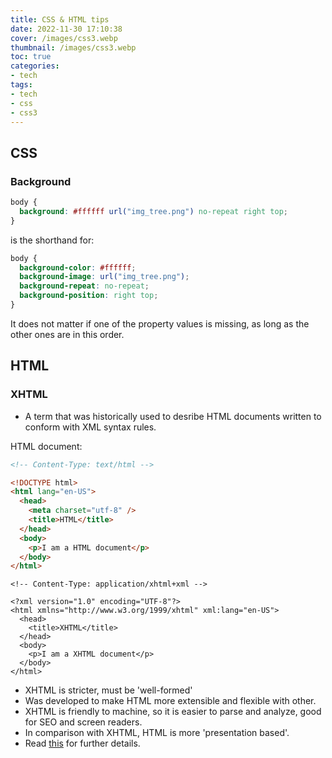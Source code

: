 ```yaml
---
title: CSS & HTML tips
date: 2022-11-30 17:10:38
cover: /images/css3.webp
thumbnail: /images/css3.webp
toc: true
categories:
- tech
tags:
- tech
- css
- css3
---
```


## CSS

### Background

``` css
body {
  background: #ffffff url("img_tree.png") no-repeat right top;
}
```

<!--more-->

is the shorthand for:

``` css
body {
  background-color: #ffffff;
  background-image: url("img_tree.png");
  background-repeat: no-repeat;
  background-position: right top;
}
```

It does not matter if one of the property values is missing, as long as the other ones are in this order. 

## HTML

### XHTML

- A term that was historically used to desribe HTML documents written to conform with XML syntax rules.

HTML document:

``` html
<!-- Content-Type: text/html -->

<!DOCTYPE html>
<html lang="en-US">
  <head>
    <meta charset="utf-8" />
    <title>HTML</title>
  </head>
  <body>
    <p>I am a HTML document</p>
  </body>
</html>
```

``` xhtml
<!-- Content-Type: application/xhtml+xml -->

<?xml version="1.0" encoding="UTF-8"?>
<html xmlns="http://www.w3.org/1999/xhtml" xml:lang="en-US">
  <head>
    <title>XHTML</title>
  </head>
  <body>
    <p>I am a XHTML document</p>
  </body>
</html>
```

- XHTML is stricter, must be 'well-formed'
- Was developed to make HTML more extensible and flexible with other.
- XHTML is friendly to machine, so it is easier to parse and analyze, good for SEO and screen readers.
- In comparison with XHTML, HTML is more 'presentation based'.
- Read [this](https://stackoverflow.com/questions/867498/at-the-end-of-the-day-why-choose-xhtml-over-html) for further details.







